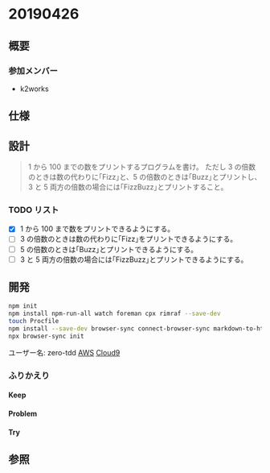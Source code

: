 # 20190426

## 概要

### 参加メンバー

- k2works

## 仕様

## 設計

> 1 から 100 までの数をプリントするプログラムを書け。
> ただし 3 の倍数のときは数の代わりに｢Fizz｣と、5 の倍数のときは｢Buzz｣とプリントし、3 と 5 両方の倍数の場合には｢FizzBuzz｣とプリントすること。

### TODO リスト

- [x] 1 から 100 まで数をプリントできるようにする。
- [ ] 3 の倍数のときは数の代わりに｢Fizz｣をプリントできるようにする。
- [ ] 5 の倍数のときは｢Buzz｣とプリントできるようにする。
- [ ] 3 と 5 両方の倍数の場合には｢FizzBuzz｣とプリントできるようにする。

## 開発

```bash
npm init
npm install npm-run-all watch foreman cpx rimraf --save-dev
touch Procfile
npm install --save-dev browser-sync connect-browser-sync markdown-to-html
npx browser-sync init
```
ユーザー名: zero-tdd
[AWS]( https://hiroshima-arc.signin.aws.amazon.com/console)
[Cloud9](https://ap-northeast-1.console.aws.amazon.com/cloud9/ide/8303dea7388a40018c1fa92c976b2824)

### ふりかえり

#### Keep

#### Problem

#### Try

## 参照
